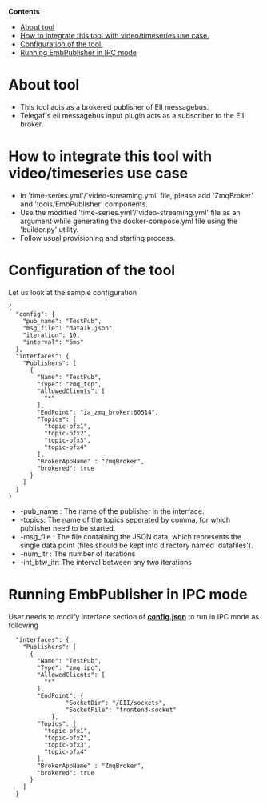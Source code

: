 **Contents**

- [About tool](#about-tool)
- [How to integrate this tool with video/timeseries use case.](#how-to-integrate-this-tool-with-videotimeseries-use-case)
- [Configuration of the tool.](#configuration-of-the-tool)
- [Running EmbPublisher in IPC mode](#running-embpublisher-in-ipc-mode)

# About tool

- This tool acts as a brokered publisher of EII messagebus.
- Telegaf's eii messagebus input plugin acts as a subscriber to the EII broker.

# How to integrate this tool with video/timeseries use case

- In 'time-series.yml'/'video-streaming.yml' file, please add 'ZmqBroker' and 'tools/EmbPublisher' components.
- Use the modified  'time-series.yml'/'video-streaming.yml' file as an argument while generating the docker-compose.yml file using the 'builder.py' utility.
- Follow usual provisioning and starting process.

# Configuration of the tool

Let us look at the sample configuration

```
{
  "config": {
    "pub_name": "TestPub",
    "msg_file": "data1k.json",
    "iteration": 10,
    "interval": "5ms"
  },
  "interfaces": {
    "Publishers": [
      {
        "Name": "TestPub",
        "Type": "zmq_tcp",
        "AllowedClients": [
          "*"
        ],
        "EndPoint": "ia_zmq_broker:60514",
        "Topics": [
          "topic-pfx1",
          "topic-pfx2",
          "topic-pfx3",
          "topic-pfx4"
        ],
        "BrokerAppName" : "ZmqBroker",
        "brokered": true
      }
    ]
  }
}

```

- -pub_name : The name of the publisher in the interface.
- -topics: The name of the topics seperated by comma, for which publisher need to be started.
- -msg_file : The file containing the JSON data, which represents the single data point (files should be kept into directory named 'datafiles').
- -num_itr : The number of iterations
- -int_btw_itr: The interval between any two iterations

# Running EmbPublisher in IPC mode

User needs to modify interface section of **[config.json](./config.json)** to run in IPC mode as following

```
  "interfaces": {
    "Publishers": [
      {
        "Name": "TestPub",
        "Type": "zmq_ipc",
        "AllowedClients": [
          "*"
        ],
        "EndPoint": {
                "SocketDir": "/EII/sockets",
                "SocketFile": "frontend-socket"
            },
        "Topics": [
          "topic-pfx1",
          "topic-pfx2",
          "topic-pfx3",
          "topic-pfx4"
        ],
        "BrokerAppName" : "ZmqBroker",
        "brokered": true
      }
    ]
  }
```
